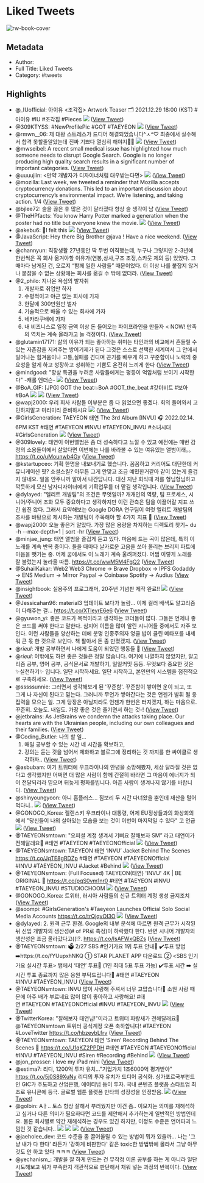 # Liked Tweets

![rw-book-cover](https://readwise-assets.s3.amazonaws.com/static/images/default-book-icon-8.18caceaece2b.png)

## Metadata
- Author: 
- Full Title: Liked Tweets
- Category: #tweets

## Highlights
- @_IUofficial: 아이유 <조각집>
  Artwork Teaser
  🗂 2021.12.29 18:00 (KST)
  #아이유 #IU 
  #조각집 #Pieces 
  ![](https://pbs.twimg.com/media/FHI7tKCagAAv91r.jpg) ([View Tweet](https://twitter.com/_IUofficial/status/1473307285619625984))
- @309KTYSS: #NewProfilePic #GOT #TAEYEON 
  ![](https://pbs.twimg.com/media/FHjsOx-VUAI7PV-.jpg) ([View Tweet](https://twitter.com/309KTYSS/status/1475188620734599172))
- @rmwn__06: 제 대왕 스트레스가 드디어 해결되었습니다^ㅅ^♡ 최종에서 실수해서 합격 못할줄알았는데 진짜 기쁘다 열심히 해야지💪💪 
  ![](https://pbs.twimg.com/media/FH1iqtgaUAAm1OS.jpg) ([View Tweet](https://twitter.com/rmwn__06/status/1476444743890771977))
- @mwseibel: A recent small medical issue has highlighted how much someone needs to disrupt Google Search. Google is no longer producing high quality search results in a significant number of important categories. ([View Tweet](https://twitter.com/mwseibel/status/1477701120319361026))
- @uuuujiin: <만약 개발자가 디자이너처럼 대우받는다면> 
  ![](https://pbs.twimg.com/media/FIboeHWaQAIPbqD.jpg) ([View Tweet](https://twitter.com/uuuujiin/status/1479125138507694080))
- @mozilla: Last week, we tweeted a reminder that Mozilla accepts cryptocurrency donations. This led to an important discussion about cryptocurrency’s environmental impact. We’re listening, and taking action. 1/4 ([View Tweet](https://twitter.com/mozilla/status/1479143340159422468))
- @bjlee72: 술을 끊은 후 많은 것이 달라졌다
  항상 술 생각이 남 ([View Tweet](https://twitter.com/bjlee72/status/1479571781815988226))
- @TheHPfacts: You know Harry Potter marked a generation when the poster had no title but everyone knew the movie. 
  ![](https://pbs.twimg.com/media/FIkZbU2XoAUmkET.jpg) ([View Tweet](https://twitter.com/TheHPfacts/status/1479837296740417536))
- @akebu6: 🤣I felt this 
  ![](https://pbs.twimg.com/media/FJuBj2kXIAE5aBl.jpg) ([View Tweet](https://twitter.com/akebu6/status/1484922957998829568))
- @JavaScript: Hey there Big Brother @java ! Have a nice weekend. ([View Tweet](https://twitter.com/JavaScript/status/1487125491375087622))
- @channyun: 직장생활 27년동안 딱 두번 이직했는데, 누구나 그렇지만 2-3년에 한번씩은 꼭 회사 옮겨야할 이유가(연봉,상사,구조 조정,스카웃 제의 등) 있었다. 그 때마다 남게된 건, 오로지 “함께 일한 사람들” 때문이었다. 더 이상 나를 붙잡지 않거나 붙잡을 수 없는 상황에는 회사를 옮길 수 밖에 없더라. ([View Tweet](https://twitter.com/channyun/status/1487224883985944584))
- @2_philo: 지나온 욕심의 발자취
  1. 개발자로 취업만 하자
  2. 수평적이고 야근 없는 회사에 가자
  3. 한달에 300만원만 벌자
  4. 기술적으로 배울 수 있는 회사에 가자
  5. 네카라쿠배에 가자
  6. 내 비즈니스로 일정 금액 이상 돈 들어오는 파이프라인을 만들자 < NOW!
  만족의 역치는 계속 올라가고 늘 걱정이다. ([View Tweet](https://twitter.com/2_philo/status/1487252374892646402))
- @glutamin17171: 삶의 이유가 되는 좋아하는 취미는 타인과의 비교에서 흔들릴 수 있는 자존감을 지켜주는 방어기제가 된다 그것은 스스로 선택한 세계여서 그 안에서 일어나는 힘겨움이나 고통,실패를 견디며 끈기를 배우게 하고 꾸준함이나 노력의 중요성을 알게 하고 성장하고 성취하는 기쁨도 온전히 느끼게 한다 ([View Tweet](https://twitter.com/glutamin17171/status/1487264701507465216))
- @mindgood: "항상 특권을 누려온 사람들에게는
  평등이 억압처럼 보이기 시작한다"
  -캐롤 앤더슨- 
  ![](https://pbs.twimg.com/media/FKRGH3WaIAMdH7j.jpg) ([View Tweet](https://twitter.com/mindgood/status/1487390880189526016))
- @BoA_GIF: [JPG] GOT the beat💥BoA 
  #GOT_the_beat #갓더비트 #보아 #BoA 
  ![](https://pbs.twimg.com/media/FKRTz51VcAAfZof.jpg) 
  ![](https://pbs.twimg.com/media/FKRT0GSUcAgRjY7.jpg) ([View Tweet](https://twitter.com/BoA_GIF/status/1487405933823070209))
- @wapj2000: 우리 회사 사람들 이부분은 좀 다 읽었으면 좋겠다. 회의 들어와서 고민하지말고 미리미리 준비하시요 
  ![](https://pbs.twimg.com/media/FKrcTypakAAtaiP.jpg) ([View Tweet](https://twitter.com/wapj2000/status/1489244863967412225))
- @GirlsGeneration: TAEYEON 태연 The 3rd Album [INVU]
  🎧 2022.02.14. 6PM KST
  #태연 #TAEYEON 
  #INVU #TAEYEON_INVU
  #소녀시대 #GirlsGeneration 
  ![](https://pbs.twimg.com/media/FKrjHWdaUAYOtAH.jpg) ([View Tweet](https://twitter.com/GirlsGeneration/status/1489252354499428356))
- @309lovely: 태연이 이번앨범은 좀 더 성숙하다고 느낄 수 있고
  예전에는 매번 감정의 소용돌이에서 살았다면
  이번에는 나를 바라볼 수 있는 여유있는 앨범이래。。 https://t.co/uMounwb4Gy ([View Tweet](https://twitter.com/309lovely/status/1490533072122433538))
- @kstartupceo: 기획 한명을 내보내기로 했습니다. 꼼꼼하고 커리어도 대단한데 커뮤니케이션 핏? 소셜스킬? 아무튼 그게 안맞고 조금 예민한거같아 같이 있는게 즐겁지 않네요. 일을 안주니까 알아서 나간답니다. 대신 지난 회식때 저를 형님형님하고 깍듯하게 모신 남자디자이너에게 기획업무를 더 맡길 생각입니다. ([View Tweet](https://twitter.com/kstartupceo/status/1491642909203918852))
- @dylayed: "엘리트 개발팀"의 조건은 무엇일까?
  개개인의 역량, 팀 프로세스, 시니어/주니어 조화 모두 중요하다고 생각하지만 이런 관측은 팀을 이끌어갈 지표 쓰긴 쉽진 않다.
  그래서 요약해보는 Google DORA 연구팀이 여럿 엘리트 개발팀의 조사를 바탕으로 제시하는 개발팀이 주목해야 할 4가지 지표 🧵 ([View Tweet](https://twitter.com/dylayed/status/1493090248917618690))
- @wapj2000: 오늘 좋은거 알았다. 
  가장 많은 용량을 차지하는 디렉토리 찾기~ 
  du -h --max-depth=1 | sort -hr ([View Tweet](https://twitter.com/wapj2000/status/1493166587657916416))
- @minjae_jung: 태연 앨범을 즐겁게 듣고 있다. 마음에 드는 곡이 많은데, 특히 이 노래를 계속 반복 중이다. 들을 때마다 날카로운 고음을 쏘아 올리는 브리지 파트에 마음을 뺏기는 중. 어제 꿈에서도 이 노래가 계속 울려퍼졌다. 어쩜 이렇게 노래를 잘 불렀는지 놀라울 따름.
  https://t.co/wwM5M4FgQ2 ([View Tweet](https://twitter.com/minjae_jung/status/1494573387372724225))
- @SuhailKakar: Web2 Web3 
  Chrome → Brave 
  Dropbox → IPFS
  Godaddy → ENS
  Medium → Mirror
  Paypal → Coinbase
  Spotify → Audius ([View Tweet](https://twitter.com/SuhailKakar/status/1494951129272049668))
- @insightbook: 실용주의 프로그래머, 20주년 기념판 제작 완료!! 
  ![](https://pbs.twimg.com/media/FMKupPtaQAAiDnt.jpg) ([View Tweet](https://twitter.com/insightbook/status/1495950056360648705))
- @Jessicahan96: material3 업데이트 보다가 놀람... 이제 컬러 배색도 알고리즘이 다해주는 걸...
  https://t.co/XTleyrE6e6 ([View Tweet](https://twitter.com/Jessicahan96/status/1496230559663915010))
- @gyuwon_yi: 좋은 코드가 목적이라고 생각하는 코더들이 많다. 그들은 언제나 좋은 코드를 써야 한다고 말한다. 심지어 이름을 많이 알린 시니어들 중에서도 자주 보인다. 이런 사람들을 양산하는 데에 분명 인종주의자 엉클 밥이 클린 메타포를 내세워 큰 몫 한 것으로 보인다. 책 팔아서 돈 좀 만졌겠지. ([View Tweet](https://twitter.com/gyuwon_yi/status/1496308306184642561))
- @_rieul_: 개발 공부하면서 나에게 도움이 되었던 행동들 🧵 ([View Tweet](https://twitter.com/_rieul_/status/1496655049933877248))
- @_rieul_: 이밖에도 하면 좋은 것들은 정말 많습니다. 여기에 나열하지 않았지만, 알고리즘 공부, 영어 공부, 공식문서로 개발하기, 일일커밋 등등. 무엇보다 중요한 것은 ✨실천하기✨ 입니다. 일단 시작하세요. 일단 시작하고, 본인만의 시스템을 점진적으로 구축하세요. ([View Tweet](https://twitter.com/_rieul_/status/1496706403926708224))
- @sssssunnie: 그러면서 생각해보게 된 '꾸준함'. 꾸준함이 쌓이면 운이 되고, 또 그게 나 자신이 된다고 믿는다. 그러니까 무언가 쌓아간다는 것은 언젠가 발휘 될 응집력을 모으는 일. 그게 당장은 아닐지라도 언젠가 한번은 터지겠지, 하는 마음으로. 꾸준히. 오늘도. 내일도. 가장 좋은 것은 즐기면서 하는 것-! ([View Tweet](https://twitter.com/sssssunnie/status/1496781422106918913))
- @jetbrains: As JetBrains we condemn the attacks taking place. Our hearts are with the Ukrainian people, including our own colleagues and their families. ([View Tweet](https://twitter.com/jetbrains/status/1496786254494670851))
- @Coding_Butler: 나의 할 일… 
  1) 매일 공부할 수 있는 시간 네 시간을 확보하고, 
  2) 강의는 듣는 것을 넘어서 체화하고 블로그에 정리하는 것 까지를 한 싸이클로 생각하자.. ([View Tweet](https://twitter.com/Coding_Butler/status/1496849778264907778))
- @asbubam: 여기 트위터에 우크라이나의 안녕을 소망해봤자, 세상 달라질 것은 없다고 생각했지만 어쩌면 더 많은 사람이 함께 간절히 바라면 그 마음이 에너지가 되어 전달되리라 믿으며 뒤늦게 평화를빕니다. 아픈 사람이 생겨나지 않기를 바랍니다. ([View Tweet](https://twitter.com/asbubam/status/1496871503555870720))
- @shinyoungyoon: 아니 홈플러스… 짐보리 두 시간 다녀왔을 뿐인데 재산을 털어먹다니.. 
  ![](https://pbs.twimg.com/media/FMgPLQFaIAQVxao.jpg) ([View Tweet](https://twitter.com/shinyoungyoon/status/1497463574456770560))
- @GONOGO_Korea: 젤렌스키 우크라이나 대통령, 어제 EU정상들과의 화상회의에서 "당신들이 나의 살아있는 모습을 보는 것이 이번이 마지막일 수 있다" 고 언급 
  ![](https://pbs.twimg.com/media/FMguG7eVQAMEIel.png) ([View Tweet](https://twitter.com/GONOGO_Korea/status/1497497609224605707))
- @TAEYEONsmtown: "오피셜 계정 생겨서 기뻐요 잘해보자 SM”
  라고 태연이가 전해달래요💜
  #태연 #TAEYEON #TAEYEONOfficial 
  ![](https://pbs.twimg.com/media/FMhbaBDVcAIPz0U.jpg) ([View Tweet](https://twitter.com/TAEYEONsmtown/status/1497557058815729670))
- @TAEYEONsmtown: TAEYEON 태연 ‘INVU’ Jacket Behind The Scenes 
  https://t.co/JqTE8gRDZp
  #태연 #TAEYEON #TAEYEONOfficial
  #INVU #TAEYEON_INVU
  #Jacket #Behind 
  ![](https://pbs.twimg.com/media/FMhbxMNVUAEv_Ml.jpg) ([View Tweet](https://twitter.com/TAEYEONsmtown/status/1497557308628426757))
- @TAEYEONsmtown: (Full Focused) TAEYEON(태연) 'INVU' 4K | BE ORIGINAL
  🏹 https://t.co/pqS0vm1nr0
  #태연 #TAEYEON
  #INVU #TAEYEON_INVU 
  #STUDIOCHOOM 
  ![](https://pbs.twimg.com/media/FMhzCThacAI1I3o.jpg) ([View Tweet](https://twitter.com/TAEYEONsmtown/status/1497573412994433026))
- @GONOGO_Korea: 트위터, 러시아 사람들의 신규 트위터 계정 생성 금지조치 ([View Tweet](https://twitter.com/GONOGO_Korea/status/1497620592471986180))
- @soompi: #GirlsGeneration's #Taeyeon Launches Official Solo Social Media Accounts
  https://t.co/trQjqvOI3O 
  ![](https://pbs.twimg.com/media/FMjn6kvWQAwxUv-.jpg) ([View Tweet](https://twitter.com/soompi/status/1497701943208300547))
- @dylayed: 2. 원격 근무 환경. Google의 내부 분석에 따르면 원격 근무가 시작된 뒤 신입 개발자의 생산성(# of PR로 측정)이 하락했다 한다. 반면 시니어 개발자의 생산성은 조금 올라갔다고((!?.
  https://t.co/IsAFWxQBZs ([View Tweet](https://twitter.com/dylayed/status/1497728947022295043))
- @TAEYEONsmtown: 🗳 2/27 SBS #인기가요 1위 투표 안내💜
  ✔️투표 방법
  ➡️https://t.co/fYUupxhNKQ
  ① STAR PLANET APP 다운로드
  ② <SBS 인기가요 실시간 투표> 탭에서 ‘태연’ 투표📱
  (1인 최대 5표 투표 가능)
  ✔️투표 시간
  ➡️ 실시간 투표 종료까지
  많은 응원 부탁드립니다🏹
  #태연 #TAEYEON 
  #INVU #TAEYEON_INVU ([View Tweet](https://twitter.com/TAEYEONsmtown/status/1497827223990009859))
- @TAEYEONsmtown: INVU 많이 사랑해 주셔서 너무 고맙습니다💜 소원 사랑 때문에 아주 배가 부르네요 많이 많이 좋아하고 사랑해요!
  #태연 #TAEYEON #TAEYEONOfficial
  #INVU #TAEYEON_INVU 
  ![](https://pbs.twimg.com/media/FMmIOlbaUAAuduJ.jpg) ([View Tweet](https://twitter.com/TAEYEONsmtown/status/1497878175363526656))
- @TwitterKorea: "잘해보자 태연님!"이라고 트위터 파랑새가 전해달래요💜 
  @TAEYEONsmtown 트위터 공식계정 오픈 축하합니다! #TAEYEON #LoveTwitter https://t.co/hbzeybLfrv ([View Tweet](https://twitter.com/TwitterKorea/status/1497886581876617216))
- @TAEYEONsmtown: TAEYEON 태연 ‘Siren’ Recording Behind The Scenes
  🏹 https://t.co/U1qKZ2PPDH
  #태연 #TAEYEON #TAEYEONOfficial
  #INVU #TAEYEON_INVU
  #Siren #Recording #Behind 
  ![](https://pbs.twimg.com/media/FMmSZh3akAUPiFX.jpg) ([View Tweet](https://twitter.com/TAEYEONsmtown/status/1497889323500199936))
- @jon_prosser: i love my iPad mini ([View Tweet](https://twitter.com/jon_prosser/status/1497965927203225602))
- @estima7: 리디, 1200억 투자 유치…"기업가치 1조6000억 평가받아" https://t.co/5j0S89XuNy 리디의 투자 유치가 드디어 공식화. 싱가포르국부펀드인 GIC가 주도하고 산업은행, 에이티넘 등이 투자. 국내 콘텐츠 플랫폼 스타트업 최초로 유니콘에 등극. 글로벌 웹툰 플랫폼 만타의 성장성을 인정받음. 
  ![](https://pbs.twimg.com/media/FMqNiuQagAE-D55.jpg) ([View Tweet](https://twitter.com/estima7/status/1498165457987452929))
- @golbin: Aㅏ.. 토스 항상 잘해서 부러웠지만 이건 좀.. 이모지는 의미를 재해석하고 싶거나 다른 의미가 필요하다면 코드를 제안해서 추가하는게 일반적인 방법인데요. 물론 회사별로 약간 재해석하는 경우도 있긴 하지만, 이정도 수준은 언어파괴 느낌인 것 같습니다.. 
  ![](https://pbs.twimg.com/media/FMrRUyqagAI2Wo3.jpg) 
  ![](https://pbs.twimg.com/media/FMrRUyoaIAIknEI.jpg) 
  ![](https://pbs.twimg.com/media/FMrRUytaUAI1HV2.jpg) ([View Tweet](https://twitter.com/golbin/status/1498239987665731588))
- @jaeholee_dev: 코드 수준을 좀 끌어올릴 수 있는 방법이 뭐가 있을까...
  나는 '그냥 내가 다 한다' 라든가 '강하게 비판한다' 같은 toxic한 방법밖에 몰라서 그냥 아무것도 안 하고 있다 ㅋㅋㅋ ([View Tweet](https://twitter.com/jaeholee_dev/status/1498242782044983296))
- @yechanism_: 개발을 잘 하게 만드는 건 무작정 이론 공부를 하는 게 아니라 일단 시도해보고 뭐가 부족한지 객관적으로 판단해서 채워 넣는 과정의 반복이다. ([View Tweet](https://twitter.com/yechanism_/status/1498294948361547782))
